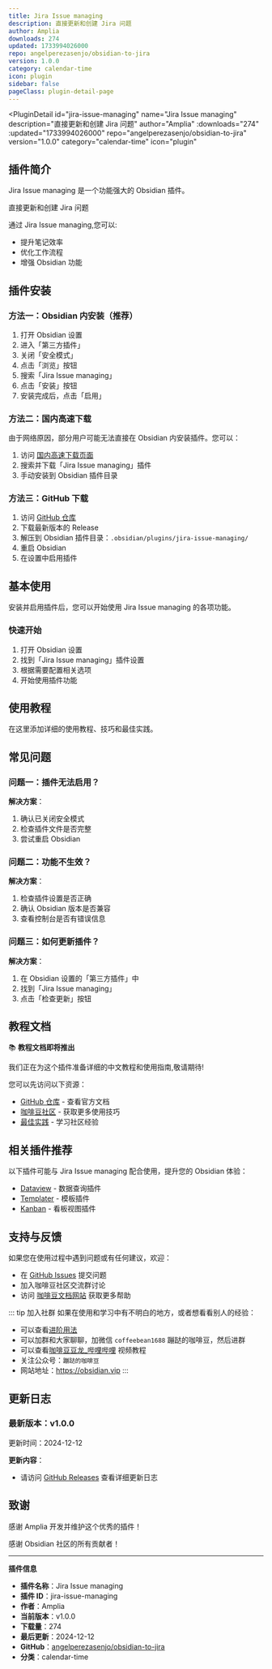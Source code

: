 ```yaml
---
title: Jira Issue managing
description: 直接更新和创建 Jira 问题
author: Amplia
downloads: 274
updated: 1733994026000
repo: angelperezasenjo/obsidian-to-jira
version: 1.0.0
category: calendar-time
icon: plugin
sidebar: false
pageClass: plugin-detail-page
---
```


<PluginDetail
  id="jira-issue-managing"
  name="Jira Issue managing"
  description="直接更新和创建 Jira 问题"
  author="Amplia"
  :downloads="274"
  :updated="1733994026000"
  repo="angelperezasenjo/obsidian-to-jira"
  version="1.0.0"
  category="calendar-time"
  icon="plugin"
>

<!-- AUTO_GENERATED_START -->
## 插件简介

Jira Issue managing 是一个功能强大的 Obsidian 插件。

直接更新和创建 Jira 问题

通过 Jira Issue managing,您可以:

- 提升笔记效率
- 优化工作流程
- 增强 Obsidian 功能

<!-- AUTO_GENERATED_END -->

<!-- AUTO_GENERATED_START -->
## 插件安装

### 方法一：Obsidian 内安装（推荐）

1. 打开 Obsidian 设置
2. 进入「第三方插件」
3. 关闭「安全模式」
4. 点击「浏览」按钮
5. 搜索「Jira Issue managing」
6. 点击「安装」按钮
7. 安装完成后，点击「启用」

### 方法二：国内高速下载

由于网络原因，部分用户可能无法直接在 Obsidian 内安装插件。您可以：

1. 访问 [国内高速下载页面](/zh/documentation/obsidian-plugins-download.html)
2. 搜索并下载「Jira Issue managing」插件
3. 手动安装到 Obsidian 插件目录

### 方法三：GitHub 下载

1. 访问 [GitHub 仓库](https://github.com/angelperezasenjo/obsidian-to-jira)
2. 下载最新版本的 Release
3. 解压到 Obsidian 插件目录：`.obsidian/plugins/jira-issue-managing/`
4. 重启 Obsidian
5. 在设置中启用插件

## 基本使用

安装并启用插件后，您可以开始使用 Jira Issue managing 的各项功能。

### 快速开始

1. 打开 Obsidian 设置
2. 找到「Jira Issue managing」插件设置
3. 根据需要配置相关选项
4. 开始使用插件功能

<!-- AUTO_GENERATED_END -->

<!-- CUSTOM_CONTENT_START:tutorial -->
## 使用教程

在这里添加详细的使用教程、技巧和最佳实践。

<!-- CUSTOM_CONTENT_END:tutorial -->

<!-- SHARED_CONTENT_START -->
## 常见问题

### 问题一：插件无法启用？

**解决方案**：
1. 确认已关闭安全模式
2. 检查插件文件是否完整
3. 尝试重启 Obsidian

### 问题二：功能不生效？

**解决方案**：
1. 检查插件设置是否正确
2. 确认 Obsidian 版本是否兼容
3. 查看控制台是否有错误信息

### 问题三：如何更新插件？

**解决方案**：
1. 在 Obsidian 设置的「第三方插件」中
2. 找到「Jira Issue managing」
3. 点击「检查更新」按钮

## 教程文档

📚 **教程文档即将推出**

我们正在为这个插件准备详细的中文教程和使用指南,敬请期待!

您可以先访问以下资源：
- [GitHub 仓库](https://github.com/angelperezasenjo/obsidian-to-jira) - 查看官方文档
- [咖啡豆社区](/zh/bases/) - 获取更多使用技巧
- [最佳实践](/zh/best-practices/) - 学习社区经验

## 相关插件推荐

以下插件可能与 Jira Issue managing 配合使用，提升您的 Obsidian 体验：

- [Dataview](/zh/plugins/dataview.html) - 数据查询插件
- [Templater](/zh/plugins/templater-obsidian.html) - 模板插件
- [Kanban](/zh/plugins/obsidian-kanban.html) - 看板视图插件

## 支持与反馈

如果您在使用过程中遇到问题或有任何建议，欢迎：

- 在 [GitHub Issues](https://github.com/angelperezasenjo/obsidian-to-jira/issues) 提交问题
- 加入咖啡豆社区交流群讨论
- 访问 [咖啡豆文档网站](https://obsidian.vip) 获取更多帮助

::: tip 加入社群
如果在使用和学习中有不明白的地方，或者想看看别人的经验：
- 可以查看[进阶用法](/zh/advanced)
- 可以加群和大家聊聊，加微信 `coffeebean1688` 蹦跶的咖啡豆，然后进群
- 可以查看[咖啡豆豆龙_哔哩哔哩](https://space.bilibili.com/618777356) 视频教程
- 关注公众号：`蹦跶的咖啡豆`
- 网站地址：https://obsidian.vip
:::
<!-- SHARED_CONTENT_END -->

<!-- AUTO_GENERATED_START -->
## 更新日志

### 最新版本：v1.0.0

更新时间：2024-12-12

**更新内容**：
- 请访问 [GitHub Releases](https://github.com/angelperezasenjo/obsidian-to-jira/releases) 查看详细更新日志

## 致谢

感谢 Amplia 开发并维护这个优秀的插件！

感谢 Obsidian 社区的所有贡献者！

---

**插件信息**
- **插件名称**：Jira Issue managing
- **插件 ID**：jira-issue-managing
- **作者**：Amplia
- **当前版本**：v1.0.0
- **下载量**：274
- **最后更新**：2024-12-12
- **GitHub**：[angelperezasenjo/obsidian-to-jira](https://github.com/angelperezasenjo/obsidian-to-jira)
- **分类**：calendar-time
<!-- AUTO_GENERATED_END -->

</PluginDetail>

